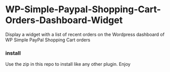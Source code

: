 # WP-Simple-Paypal-Shopping-Cart-Orders-Dashboard-Widget

Display a widget with a list of recent orders on the Wordpress dashboard of WP Simple PayPal Shopping Cart orders

### install

Use the zip in this repo to install like any other plugin. Enjoy
